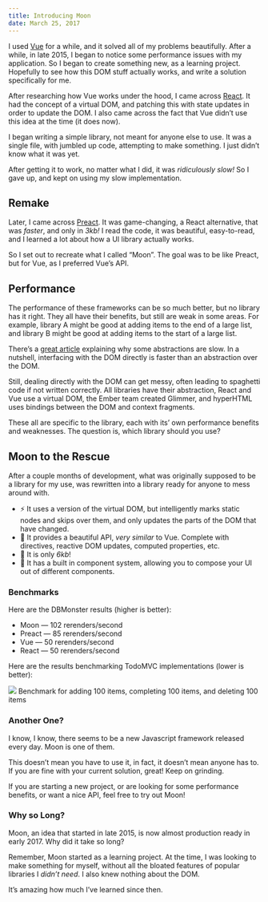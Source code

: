 ```yaml
---
title: Introducing Moon
date: March 25, 2017
---
```


I used [Vue](https://vuejs.org/) for a while, and it solved all of my problems beautifully. After a while, in late 2015, I began to notice some performance issues with my application. So I began to create something new, as a learning project. Hopefully to see how this DOM stuff actually works, and write a solution specifically for me.

After researching how Vue works under the hood, I came across [React](https://facebook.github.io/react/). It had the concept of a virtual DOM, and patching this with state updates in order to update the DOM. I also came across the fact that Vue didn’t use this idea at the time (it does now).

I began writing a simple library, not meant for anyone else to use. It was a single file, with jumbled up code, attempting to make something. I just didn’t know what it was yet.

After getting it to work, no matter what I did, it was *ridiculously slow!* So I gave up, and kept on using my slow implementation.

## Remake

Later, I came across [Preact](https://preactjs.com/). It was game-changing, a React alternative, that was *faster*, and only in *3kb!* I read the code, it was beautiful, easy-to-read, and I learned a lot about how a UI library actually works.

So I set out to recreate what I called “Moon”. The goal was to be like Preact, but for Vue, as I preferred Vue’s API.

## Performance

The performance of these frameworks can be so much better, but no library has it right. They all have their benefits, but still are weak in some areas. For example, library A might be good at adding items to the end of a large list, and library B might be good at adding items to the start of a large list.

There’s a [great article](http://webreflection.blogspot.co.uk/2015/04/the-dom-is-not-slow-your-abstraction-is.html) explaining why some abstractions are slow. In a nutshell, interfacing with the DOM directly is faster than an abstraction over the DOM.

Still, dealing directly with the DOM can get messy, often leading to spaghetti code if not written correctly. All libraries have their abstraction, React and Vue use a virtual DOM, the Ember team created Glimmer, and hyperHTML uses bindings between the DOM and context fragments.

These all are specific to the library, each with its’ own performance benefits and weaknesses. The question is, which library should you use?

## Moon to the Rescue

After a couple months of development, what was originally supposed to be a library for my use, was rewritten into a library ready for anyone to mess around with.

* ⚡️ It uses a version of the virtual DOM, but intelligently marks static nodes
and skips over them, and only updates the parts of the DOM that have changed.
* 💎 It provides a beautiful API, *very similar* to Vue. Complete with directives,
reactive DOM updates, computed properties, etc.
* 🎉 It is only *6kb*!
* 🔨 It has a built in component system, allowing you to compose your UI out of
different components.

### Benchmarks

Here are the DBMonster results (higher is better):

* Moon — 102 rerenders/second
* Preact — 85 rerenders/second
* Vue — 50 rerenders/second
* React — 50 rerenders/second

Here are the results benchmarking TodoMVC implementations (lower is better):

![](../img/introducing-moon/benchmark.png)
<span class="caption">Benchmark for adding 100 items, completing 100 items, and deleting 100 items</span>

### Another One?

I know, I know, there seems to be a new Javascript framework released every day. Moon is one of them.

This doesn’t mean you have to use it, in fact, it doesn’t mean anyone has to. If you are fine with your current solution, great! Keep on grinding.

If you are starting a new project, or are looking for some performance benefits, or want a nice API, feel free to try out Moon!

### Why so Long?

Moon, an idea that started in late 2015, is now almost production ready in early 2017. Why did it take so long?

Remember, Moon started as a learning project. At the time, I was looking
to make something for myself, without all the bloated features of popular
libraries I *didn’t need*. I also knew nothing about the DOM.

It’s amazing how much I’ve learned since then.
